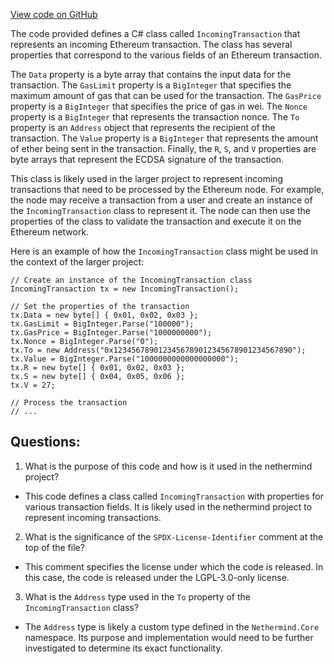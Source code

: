 [View code on GitHub](https://github.com/nethermindeth/nethermind/Ethereum.Test.Base/IncomingTransaction.cs)

The code provided defines a C# class called `IncomingTransaction` that represents an incoming Ethereum transaction. The class has several properties that correspond to the various fields of an Ethereum transaction. 

The `Data` property is a byte array that contains the input data for the transaction. The `GasLimit` property is a `BigInteger` that specifies the maximum amount of gas that can be used for the transaction. The `GasPrice` property is a `BigInteger` that specifies the price of gas in wei. The `Nonce` property is a `BigInteger` that represents the transaction nonce. The `To` property is an `Address` object that represents the recipient of the transaction. The `Value` property is a `BigInteger` that represents the amount of ether being sent in the transaction. Finally, the `R`, `S`, and `V` properties are byte arrays that represent the ECDSA signature of the transaction.

This class is likely used in the larger project to represent incoming transactions that need to be processed by the Ethereum node. For example, the node may receive a transaction from a user and create an instance of the `IncomingTransaction` class to represent it. The node can then use the properties of the class to validate the transaction and execute it on the Ethereum network.

Here is an example of how the `IncomingTransaction` class might be used in the context of the larger project:

```
// Create an instance of the IncomingTransaction class
IncomingTransaction tx = new IncomingTransaction();

// Set the properties of the transaction
tx.Data = new byte[] { 0x01, 0x02, 0x03 };
tx.GasLimit = BigInteger.Parse("100000");
tx.GasPrice = BigInteger.Parse("1000000000");
tx.Nonce = BigInteger.Parse("0");
tx.To = new Address("0x1234567890123456789012345678901234567890");
tx.Value = BigInteger.Parse("1000000000000000000");
tx.R = new byte[] { 0x01, 0x02, 0x03 };
tx.S = new byte[] { 0x04, 0x05, 0x06 };
tx.V = 27;

// Process the transaction
// ...
```
## Questions: 
 1. What is the purpose of this code and how is it used in the nethermind project?
- This code defines a class called `IncomingTransaction` with properties for various transaction fields. It is likely used in the nethermind project to represent incoming transactions.

2. What is the significance of the `SPDX-License-Identifier` comment at the top of the file?
- This comment specifies the license under which the code is released. In this case, the code is released under the LGPL-3.0-only license.

3. What is the `Address` type used in the `To` property of the `IncomingTransaction` class?
- The `Address` type is likely a custom type defined in the `Nethermind.Core` namespace. Its purpose and implementation would need to be further investigated to determine its exact functionality.